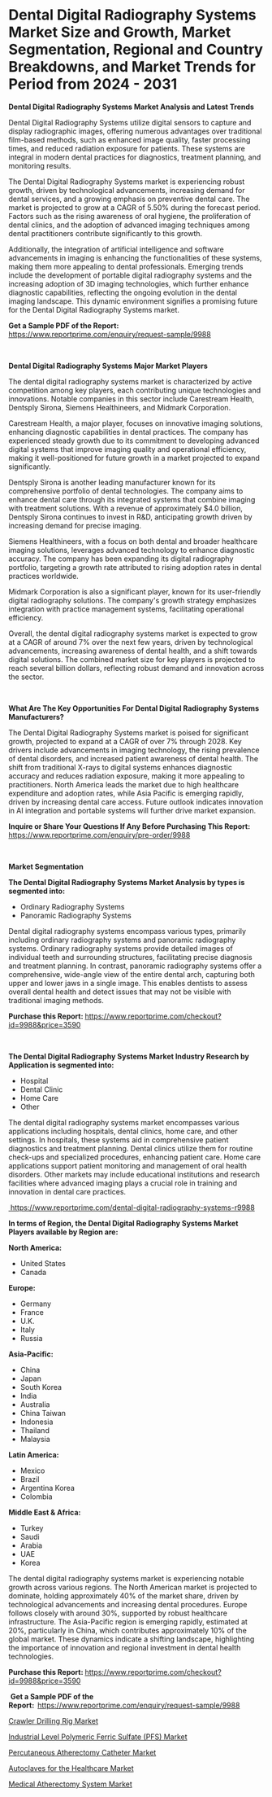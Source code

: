 <p><h1>Dental Digital Radiography Systems Market Size and Growth, Market Segmentation, Regional and Country Breakdowns, and Market Trends for Period from 2024 -  2031</h1></p><p><strong>Dental Digital Radiography Systems Market Analysis and Latest Trends</strong></p>
<p><p>Dental Digital Radiography Systems utilize digital sensors to capture and display radiographic images, offering numerous advantages over traditional film-based methods, such as enhanced image quality, faster processing times, and reduced radiation exposure for patients. These systems are integral in modern dental practices for diagnostics, treatment planning, and monitoring results.</p><p>The Dental Digital Radiography Systems market is experiencing robust growth, driven by technological advancements, increasing demand for dental services, and a growing emphasis on preventive dental care. The market is projected to grow at a CAGR of 5.50% during the forecast period. Factors such as the rising awareness of oral hygiene, the proliferation of dental clinics, and the adoption of advanced imaging techniques among dental practitioners contribute significantly to this growth.</p><p>Additionally, the integration of artificial intelligence and software advancements in imaging is enhancing the functionalities of these systems, making them more appealing to dental professionals. Emerging trends include the development of portable digital radiography systems and the increasing adoption of 3D imaging technologies, which further enhance diagnostic capabilities, reflecting the ongoing evolution in the dental imaging landscape. This dynamic environment signifies a promising future for the Dental Digital Radiography Systems market.</p></p>
<p><strong>Get a Sample PDF of the Report:&nbsp;</strong> <a href="https://www.reportprime.com/enquiry/request-sample/9988">https://www.reportprime.com/enquiry/request-sample/9988</a></p>
<p>&nbsp;</p>
<p><strong>Dental Digital Radiography Systems Major Market Players</strong></p>
<p><p>The dental digital radiography systems market is characterized by active competition among key players, each contributing unique technologies and innovations. Notable companies in this sector include Carestream Health, Dentsply Sirona, Siemens Healthineers, and Midmark Corporation.</p><p>Carestream Health, a major player, focuses on innovative imaging solutions, enhancing diagnostic capabilities in dental practices. The company has experienced steady growth due to its commitment to developing advanced digital systems that improve imaging quality and operational efficiency, making it well-positioned for future growth in a market projected to expand significantly.</p><p>Dentsply Sirona is another leading manufacturer known for its comprehensive portfolio of dental technologies. The company aims to enhance dental care through its integrated systems that combine imaging with treatment solutions. With a revenue of approximately $4.0 billion, Dentsply Sirona continues to invest in R&D, anticipating growth driven by increasing demand for precise imaging.</p><p>Siemens Healthineers, with a focus on both dental and broader healthcare imaging solutions, leverages advanced technology to enhance diagnostic accuracy. The company has been expanding its digital radiography portfolio, targeting a growth rate attributed to rising adoption rates in dental practices worldwide.</p><p>Midmark Corporation is also a significant player, known for its user-friendly digital radiography solutions. The company's growth strategy emphasizes integration with practice management systems, facilitating operational efficiency.</p><p>Overall, the dental digital radiography systems market is expected to grow at a CAGR of around 7% over the next few years, driven by technological advancements, increasing awareness of dental health, and a shift towards digital solutions. The combined market size for key players is projected to reach several billion dollars, reflecting robust demand and innovation across the sector.</p></p>
<p>&nbsp;</p>
<p><strong>What Are The Key Opportunities For Dental Digital Radiography Systems Manufacturers?</strong></p>
<p><p>The Dental Digital Radiography Systems market is poised for significant growth, projected to expand at a CAGR of over 7% through 2028. Key drivers include advancements in imaging technology, the rising prevalence of dental disorders, and increased patient awareness of dental health. The shift from traditional X-rays to digital systems enhances diagnostic accuracy and reduces radiation exposure, making it more appealing to practitioners. North America leads the market due to high healthcare expenditure and adoption rates, while Asia Pacific is emerging rapidly, driven by increasing dental care access. Future outlook indicates innovation in AI integration and portable systems will further drive market expansion.</p></p>
<p><strong>Inquire or Share Your Questions If Any Before Purchasing This Report:</strong> <a href="https://www.reportprime.com/enquiry/pre-order/9988">https://www.reportprime.com/enquiry/pre-order/9988</a></p>
<p>&nbsp;</p>
<p><strong>Market Segmentation</strong></p>
<p><strong>The Dental Digital Radiography Systems Market Analysis by types is segmented into:</strong></p>
<p><ul><li>Ordinary Radiography Systems</li><li>Panoramic Radiography Systems</li></ul></p>
<p><p>Dental digital radiography systems encompass various types, primarily including ordinary radiography systems and panoramic radiography systems. Ordinary radiography systems provide detailed images of individual teeth and surrounding structures, facilitating precise diagnosis and treatment planning. In contrast, panoramic radiography systems offer a comprehensive, wide-angle view of the entire dental arch, capturing both upper and lower jaws in a single image. This enables dentists to assess overall dental health and detect issues that may not be visible with traditional imaging methods.</p></p>
<p><strong>Purchase this Report:&nbsp;</strong><a href="https://www.reportprime.com/checkout?id=9988&price=3590">https://www.reportprime.com/checkout?id=9988&price=3590</a></p>
<p>&nbsp;</p>
<p><strong>The Dental Digital Radiography Systems Market Industry Research by Application is segmented into:</strong></p>
<p><ul><li>Hospital</li><li>Dental Clinic</li><li>Home Care</li><li>Other</li></ul></p>
<p><p>The dental digital radiography systems market encompasses various applications including hospitals, dental clinics, home care, and other settings. In hospitals, these systems aid in comprehensive patient diagnostics and treatment planning. Dental clinics utilize them for routine check-ups and specialized procedures, enhancing patient care. Home care applications support patient monitoring and management of oral health disorders. Other markets may include educational institutions and research facilities where advanced imaging plays a crucial role in training and innovation in dental care practices.</p></p>
<p><a href="https://www.reportprime.com/dental-digital-radiography-systems-r9988">&nbsp;https://www.reportprime.com/dental-digital-radiography-systems-r9988</a></p>
<p><strong>In terms of Region, the Dental Digital Radiography Systems Market Players available by Region are:</strong></p>
<p>
    <p> <strong> North America: </strong>
        <ul>
            <li>United States</li>
            <li>Canada</li>
        </ul>
        </p> 
    <p> <strong> Europe: </strong>
        <ul>
            <li>Germany</li>
            <li>France</li>
            <li>U.K.</li>
            <li>Italy</li>
            <li>Russia</li>
        </ul>
        </p> 
    <p> <strong> Asia-Pacific: </strong>
        <ul>
            <li>China</li>
            <li>Japan</li>
            <li>South Korea</li>
            <li>India</li>
            <li>Australia</li>
            <li>China Taiwan</li>
            <li>Indonesia</li>
            <li>Thailand</li>
            <li>Malaysia</li>
        </ul>
        </p> 
    <p> <strong> Latin America: </strong>
        <ul>
            <li>Mexico</li>
            <li>Brazil</li>
            <li>Argentina Korea</li>
            <li>Colombia</li>
        </ul>
        </p> 
    <p> <strong> Middle East & Africa: </strong>
        <ul>
            <li>Turkey</li>
            <li>Saudi</li>
            <li>Arabia</li>
            <li>UAE</li>
            <li>Korea</li>
        </ul>
    </p>
    </p>
<p><p>The dental digital radiography systems market is experiencing notable growth across various regions. The North American market is projected to dominate, holding approximately 40% of the market share, driven by technological advancements and increasing dental procedures. Europe follows closely with around 30%, supported by robust healthcare infrastructure. The Asia-Pacific region is emerging rapidly, estimated at 20%, particularly in China, which contributes approximately 10% of the global market. These dynamics indicate a shifting landscape, highlighting the importance of innovation and regional investment in dental health technologies.</p></p>
<p><strong>Purchase this Report: </strong><a href="https://www.reportprime.com/checkout?id=9988&price=3590">https://www.reportprime.com/checkout?id=9988&price=3590</a></p>
<p>&nbsp;<strong>Get a Sample PDF of the Report:&nbsp;&nbsp;</strong><a href="https://www.reportprime.com/enquiry/request-sample/9988">https://www.reportprime.com/enquiry/request-sample/9988</a></p>
<p><strong></strong></p>
<p><p><a href="https://www.linkedin.com/pulse/charting-future-comprehensive-analysis-global-crawler-roxxe?trackingId=X6rrBO32T8W4o8%2BLuhecwg%3D%3D">Crawler Drilling Rig Market</a></p><p><a href="https://medium.com/@carint3krolak/the-industrial-level-polymeric-ferric-sulfate-pfs-market-prioritizes-cost-control-and-20b1a70e65cd">Industrial Level Polymeric Ferric Sulfate (PFS) Market</a></p><p><a href="https://issuu.com/reportprime-2/docs/percutaneous-atherectomy-catheter-m_9e19415902b94e">Percutaneous Atherectomy Catheter Market</a></p><p><a href="https://github.com/Alanbrewer218/Market-Research-Report-List-1/blob/main/autoclaves-for-the-healthcare-market.md">Autoclaves for the Healthcare Market</a></p><p><a href="https://issuu.com/reportprime-2/docs/medical-atherectomy-system-market-s_2cc9e4835f77d3">Medical Atherectomy System Market</a></p></p>